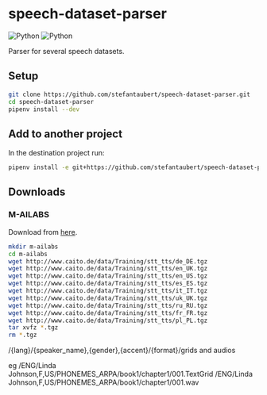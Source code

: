 # speech-dataset-parser

![Python](https://img.shields.io/github/license/stefantaubert/speech-dataset-parser)
![Python](https://img.shields.io/badge/python-3.9.0-green.svg)

Parser for several speech datasets.

## Setup

```sh
git clone https://github.com/stefantaubert/speech-dataset-parser.git
cd speech-dataset-parser
pipenv install --dev
```

## Add to another project

In the destination project run:

```sh
pipenv install -e git+https://github.com/stefantaubert/speech-dataset-parser.git@master#egg=speech_dataset_parser
```

## Downloads

### M-AILABS

Download from [here](https://www.caito.de/2019/01/the-m-ailabs-speech-dataset/).

```sh
mkdir m-ailabs
cd m-ailabs
wget http://www.caito.de/data/Training/stt_tts/de_DE.tgz
wget http://www.caito.de/data/Training/stt_tts/en_UK.tgz
wget http://www.caito.de/data/Training/stt_tts/en_US.tgz
wget http://www.caito.de/data/Training/stt_tts/es_ES.tgz
wget http://www.caito.de/data/Training/stt_tts/it_IT.tgz
wget http://www.caito.de/data/Training/stt_tts/uk_UK.tgz
wget http://www.caito.de/data/Training/stt_tts/ru_RU.tgz
wget http://www.caito.de/data/Training/stt_tts/fr_FR.tgz
wget http://www.caito.de/data/Training/stt_tts/pl_PL.tgz
tar xvfz *.tgz
rm *.tgz
```

/{lang}/{speaker_name},{gender},{accent}/{format}/grids and audios

eg 
/ENG/Linda Johnson,F,US/PHONEMES_ARPA/book1/chapter1/001.TextGrid
/ENG/Linda Johnson,F,US/PHONEMES_ARPA/book1/chapter1/001.wav

